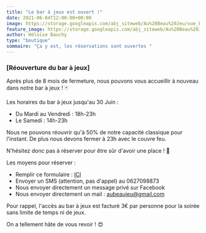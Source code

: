 ```yaml
---
title: "Le bar à jeux est ouvert !"
date: 2021-06-04T12:00:00+00:00
image: https://storage.googleapis.com/abj_siteweb/Au%20Beau%20Jeu/vue_bar.jpg
feature_image: https://storage.googleapis.com/abj_siteweb/Au%20Beau%20Jeu/table_6.JPG
author: Héloïse Bauchy
type: "boutique"
sommaire: "Ça y est, les réservations sont ouvertes "
---
```

### [Réouverture du bar à jeux]

Après plus de 8 mois de fermeture, nous pouvons vous accueillir à nouveau dans notre bar à jeux ! :black_joker:

Les horaires du bar à jeux jusqu'au 30 Juin :
* Du Mardi au Vendredi : 18h-23h
* Le Samedi : 14h-23h

Nous ne pouvons réouvrir qu'à 50% de notre capacité classique pour l'instant. De plus nous devons fermer à 23h avec le couvre feu.

N'hésitez donc pas à réserver pour être sûr d'avoir une place ! :beers:

Les moyens pour réserver :
* Remplir ce formulaire : [ICI](https://aubeaujeu.com/contact/)
* Envoyer un SMS (attention, pas d'appel) au 0627098873
* Nous envoyer directement un message privé sur Facebook
* Nous envoyer directement un mail : aubeaujeu@gmail.com

Pour rappel, l'accès au bar à jeux est facturé 3€ par personne pour la soirée sans limite de temps ni de jeux.

On a tellement hâte de vous revoir ! :heart_eyes:
